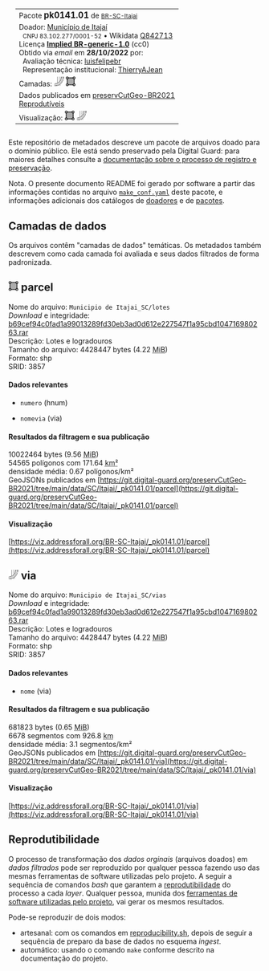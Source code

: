 <aside>
<table align="right" style="padding: 1em">
<tr><td>Pacote <big><b>pk0141.01</b></big> de <small><a target="_afacodes" title="Jurisdição" href="https://afa.codes/BR-SC-Itajai">BR-SC-Itajai</a></small>
</td></tr>
<tr><td>
Doador: <a rel="external" target="_doador" href="https://itajai.sc.gov.br/">Município de Itajaí</a>
<br/>&nbsp; <small>CNPJ 83.102.277/0001-52</small> • Wikidata <a rel="external" target="_doador" title="link descritor Wikidata do doador" href="https://www.wikidata.org/wiki/Q842713">Q842713</a></small><br/>
Licença <a rel="external" target="_doador" href="https://git.digital-guard.org/licenses/blob/master/reports/implied-br-generic-v1.md"><b>Implied BR-generic-1.0</b></a> (cc0)<br/>
Obtido via <i>email</i> em <b>28/10/2022</b> por:
<br/>&nbsp; Avaliação técnica: <a rel="external" target="_gitPerson" title="usuário Git" href="https://github.com/luisfelipebr">luisfelipebr</a>
<br/>&nbsp; Representação institucional: <a rel="external" target="_gitPerson" title="usuário Git" href="https://github.com/ThierryAJean">ThierryAJean</a><br/>
</td></tr>
<tr><td>Camadas: <a title="via" href="#-via"><img src="https://raw.githubusercontent.com/digital-guard/preserv/main/docs/assets/layerIcon-via.png" alt="via" width="20"/></a> <a title="parcel" href="#-parcel"><img src="https://raw.githubusercontent.com/digital-guard/preserv/main/docs/assets/layerIcon-parcel.png" alt="parcel" width="20"/></a> </td></tr>
<tr><td>Dados publicados em <a href="https://git.digital-guard.org/preservCutGeo-BR2021/tree/main/data/SC/Itajai/_pk0141.01">preservCutGeo-BR2021</a><br/><a href="#reprodutibilidade">Reprodutíveis</a></td></tr>
<tr><td>Visualização: <a title="parcel" href="https://viz.addressforall.org/BR-SC-Itajai/_pk0141.01/parcel"><img src="https://raw.githubusercontent.com/digital-guard/preserv/main/docs/assets/layerIcon-parcel.png" alt="parcel" width="20"/></a> <a title="via" href="https://viz.addressforall.org/BR-SC-Itajai/_pk0141.01/via"><img src="https://raw.githubusercontent.com/digital-guard/preserv/main/docs/assets/layerIcon-via.png" alt="via" width="20"/></a> </td></tr>
</table>
</aside>

<section>

Este repositório de metadados descreve um pacote de arquivos doado para o domínio público. Ele está sendo preservado pela Digital Guard: para maiores detalhes consulte a [documentação sobre o processo de registro e preservação](https://wiki.addressforall.org/doc/Documentação_Digital-guard).

Nota. O presente documento README foi gerado por software a partir das informações contidas no arquivo [`make_conf.yaml`](https://git.digital-guard.org/preserv-BR/blob/main/data/SC/Itajai/_pk0141.01/make_conf.yaml) deste pacote, e informações adicionais dos catálogos de [doadores](https://git.digital-guard.org/preserv-BR/blob/main/data/donor.csv) e de [pacotes](https://git.digital-guard.org/preserv-BR/blob/main/data/donatedPack.csv).

# Camadas de dados

Os arquivos contêm "camadas de dados" temáticas. Os metadados também descrevem como cada camada foi avaliada e seus dados filtrados de forma padronizada.

## <img src="https://raw.githubusercontent.com/digital-guard/preserv/main/docs/assets/layerIcon-parcel.png" alt="parcel" width="20"/> parcel

Nome do arquivo: `Municipio de Itajai_SC/lotes`<br/>*Download* e integridade: [b69cef94c0fad1a99013289fd30eb3ad0d612e227547f1a95cbd104716980263.rar](http://dl.digital-guard.org/b69cef94c0fad1a99013289fd30eb3ad0d612e227547f1a95cbd104716980263.rar)<br/>Descrição: Lotes e logradouros<br/>Tamanho do arquivo: 4428447 bytes (4.22 <abbr title="mebibyte">MiB</abbr>)<br/>Formato: shp<br/>SRID: 3857

#### Dados relevantes
* `numero` (hnum)

* `nomevia` (via)

#### Resultados da filtragem e sua publicação
10022464 bytes (9.56 <abbr title="mebibyte">MiB</abbr>)<br/>54565 polígonos com 171.64 <abbr title="quilômetros quadrados">km²</abbr><br/>densidade média: 0.67 polígonos/km²<br/>GeoJSONs publicados em [https://git.digital-guard.org/preservCutGeo-BR2021/tree/main/data/SC/Itajai/_pk0141.01/parcel](https://git.digital-guard.org/preservCutGeo-BR2021/tree/main/data/SC/Itajai/_pk0141.01/parcel)

#### Visualização
[https://viz.addressforall.org/BR-SC-Itajai/_pk0141.01/parcel](https://viz.addressforall.org/BR-SC-Itajai/_pk0141.01/parcel)
## <img src="https://raw.githubusercontent.com/digital-guard/preserv/main/docs/assets/layerIcon-via.png" alt="via" width="20"/> via

Nome do arquivo: `Municipio de Itajai_SC/vias`<br/>*Download* e integridade: [b69cef94c0fad1a99013289fd30eb3ad0d612e227547f1a95cbd104716980263.rar](http://dl.digital-guard.org/b69cef94c0fad1a99013289fd30eb3ad0d612e227547f1a95cbd104716980263.rar)<br/>Descrição: Lotes e logradouros<br/>Tamanho do arquivo: 4428447 bytes (4.22 <abbr title="mebibyte">MiB</abbr>)<br/>Formato: shp<br/>SRID: 3857

#### Dados relevantes
* `nome` (via)

#### Resultados da filtragem e sua publicação
681823 bytes (0.65 <abbr title="mebibyte">MiB</abbr>)<br/>6678 segmentos com 926.8 <abbr title="quilômetros">km</abbr><br/>densidade média: 3.1 segmentos/km²<br/>GeoJSONs publicados em [https://git.digital-guard.org/preservCutGeo-BR2021/tree/main/data/SC/Itajai/_pk0141.01/via](https://git.digital-guard.org/preservCutGeo-BR2021/tree/main/data/SC/Itajai/_pk0141.01/via)

#### Visualização
[https://viz.addressforall.org/BR-SC-Itajai/_pk0141.01/via](https://viz.addressforall.org/BR-SC-Itajai/_pk0141.01/via)

</section>
<section>

# Reprodutibilidade

O processo de transformação dos *dados orginais* (arquivos doados) em *dados filtrados* pode ser reproduzido por qualquer pessoa fazendo uso das mesmas ferramentas de software utilizadas pelo projeto. A seguir a sequência de comandos *bash* que garantem a [reprodutibilidade](https://en.wikipedia.org/wiki/Reproducibility) do processo a cada *layer*. Qualquer pessoa, munida dos [ferramentas de software utilizadas pelo projeto](https://git.AddressForAll.org/suporte/blob/master/docs/pt/infra.md#ambientes-e-ferramentas-de-uso-geral), vai gerar os mesmos resultados.

Pode-se reproduzir de dois modos:
* artesanal: com os comandos em [reproducibility.sh](https://git.digital-guard.org/preserv-BR/blob/main/data/SC/Itajai/_pk0141.01/reproducibility.sh), depois de seguir a sequência de preparo da base de dados no esquema *ingest*.
* automático: usando o comando `make` conforme descrito na documentação do projeto.

</section>

